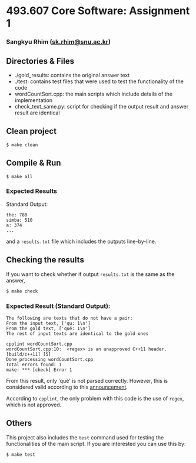 # 493.607 Core Software: Assignment 1
### Sangkyu Rhim ([sk.rhim@snu.ac.kr](mailto:sk.rhim@snu.ac.kr "student's email address"))  

## Directories & Files
- ./gold_results: contains the original answer text
- ./test: contains test files that were used to test the functionality of the code
- wordCountSort.cpp: the main scripts which include details of the implementation
- check_text_same.py: script for checking if the output result and answer result are identical

## Clean project
```
$ make clean
```

## Compile & Run
```
$ make all
```
### Expected Results 
Standard Output:
```
the: 780
simba: 510
a: 374
...
```
and a `results.txt` file which includes the outputs line-by-line.

## Checking the results
If you want to check whether if output `results.txt` is the same as the answer,
```
$ make check
```
### Expected Result (Standard Output):
```
The following are texts that do not have a pair:
From the input text, ['qu: 1\n']
From the gold text, ['qué: 1\n']
The rest of input texts are identical to the gold ones

cpplint wordCountSort.cpp
wordCountSort.cpp:10:  <regex> is an unapproved C++11 header.  [build/c++11] [5]
Done processing wordCountSort.cpp
Total errors found: 1
make: *** [check] Error 1
```
From this result, only 'qué' is not parsed correctly. However, this is considered valid according to this [announcement](http://etl.snu.ac.kr/mod/ubboard/article.php?id=1812180&bwid=2819749 "Assignment 1 수정사항( 3.18 update)").

According to `cpplint`, the only problem with this code is the use of `regex`, which is not approved. 

## Others
This project also includes the `test` command used for testing the functionalities of the main script. If you are interested you can use this by:
```
$ make test
```
